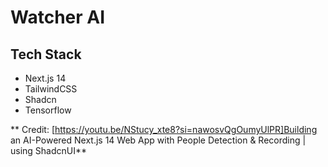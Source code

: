 # Watcher AI

## Tech Stack
- Next.js 14
- TailwindCSS
- Shadcn
- Tensorflow

** Credit: [https://youtu.be/NStucy_xte8?si=nawosvQgOumyUlPR]Building an AI-Powered Next.js 14 Web App with People Detection & Recording | using ShadcnUI**

